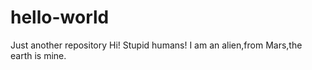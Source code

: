 # hello-world
Just another repository
Hi!
Stupid humans!
I am an alien,from Mars,the earth is mine.
